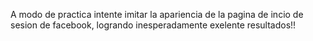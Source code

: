 A modo de practica intente imitar la apariencia de la pagina de incio de sesion de facebook, logrando inesperadamente exelente resultados!!
